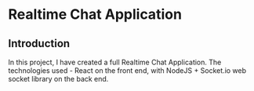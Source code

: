 # Realtime Chat Application

## Introduction

In this project, I have created a full Realtime Chat Application. The technologies used - React on the front end, with NodeJS + Socket.io web socket library on the back end. 



